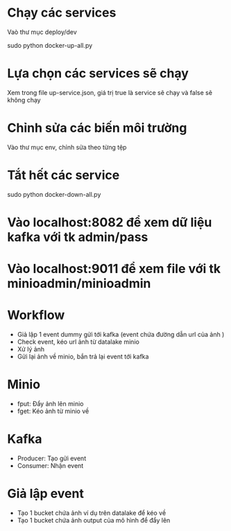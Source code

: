 # Chạy các services 
Vaò thư mục deploy/dev

sudo python docker-up-all.py 

# Lựa chọn các services sẽ chạy
Xem trong file up-service.json, giá trị true là service sẽ chạy và false sẽ không chạy

# Chỉnh sửa các biến môi trường
Vào thư mục env, chỉnh sửa theo từng tệp

# Tắt hết các service
sudo python docker-down-all.py

# Vào localhost:8082 để xem dữ liệu kafka với tk admin/pass
# Vào localhost:9011 để xem file với tk minioadmin/minioadmin

# Workflow
- Giả lập 1 event dummy gửi tới kafka (event chứa đường dẫn url của ảnh )
- Check event, kéo url ảnh từ datalake minio
- Xử lý ảnh
- Gửi lại ảnh về minio, bắn trả lại event tới kafka

# Minio
- fput: Đẩy ảnh lên minio
- fget: Kéo ảnh từ minio về

# Kafka
- Producer: Tạo gửi event
- Consumer: Nhận event

# Giả lập event 
- Tạo 1 bucket chứa ảnh ví dụ trên datalake để kéo về
- Tạo 1 bucket chứa ảnh output của mô hình để đẩy lên